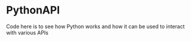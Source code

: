 # PythonAPI

Code here is to see how Python works and how it can be used to interact with various APIs
